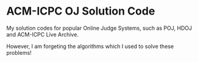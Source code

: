 ACM-ICPC OJ Solution Code
========
My solution codes for popular Online Judge Systems, such as POJ, HDOJ and ACM-ICPC Live Archive.

However, I am forgeting the algorithms which I used to solve these problems!
